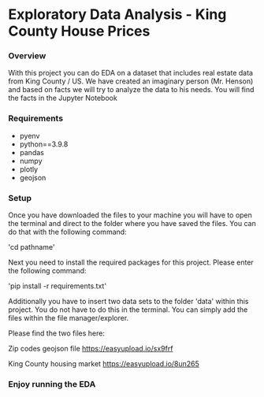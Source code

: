# Exploratory Data Analysis - King County House Prices
### Overview
With this project you can do EDA on a dataset that includes real estate data from King County / US. We have created an imaginary person (Mr. Henson) and based on facts we will try to analyze the data to his needs. You will find the facts in the Jupyter Notebook
### Requirements

- pyenv
- python==3.9.8
- pandas
- numpy
- plotly
- geojson
### Setup
Once you have downloaded the files to your machine you will have to open the terminal and direct to the folder where you have saved the files. You can do that with the following command:

'cd pathname' 

Next you need to install the required packages for this project. Please enter the following command:

'pip install -r requirements.txt'

Additionally you have to insert two data sets to the folder 'data' within this project. You do not have to do this in the terminal. You can simply add the files within the file manager/explorer. 

Please find the two files here:

Zip codes geojson file
https://easyupload.io/sx9frf

King County housing market
https://easyupload.io/8un265

### Enjoy running the EDA 